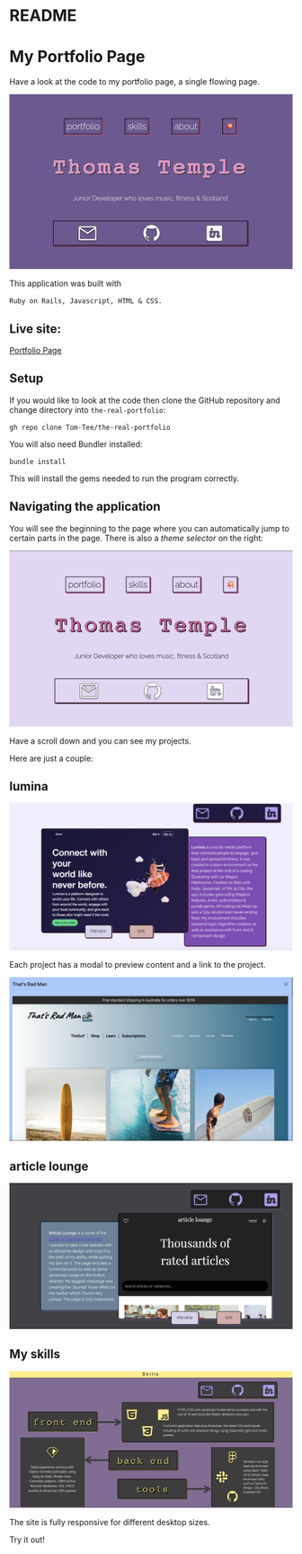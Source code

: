 # README
# My Portfolio Page

Have a look at the code to my portfolio page, a single flowing page.

![UI - Home](docs/home.png)

This application was built with
```
Ruby on Rails, Javascript, HTML & CSS.
```

## Live site:

[Portfolio Page](https://thomastempledev.herokuapp.com/)

## Setup

If you would like to look at the code then clone the GitHub repository and change directory into `the-real-portfolio`:
```
gh repo clone Tom-Tee/the-real-portfolio
```

You will also need Bundler installed:
```
bundle install
```
This will install the gems needed to run the program correctly.

## Navigating the application

You will see the beginning to the page where you can automatically jump to certain parts in the page. There is also a *theme selector* on the right:

![UI - toggle](docs/home-toggle.png)

Have a scroll down and you can see my projects.

Here are just a couple:

## lumina

![UI - lumina](docs/lumina.png)

Each project has a modal to preview content and a link to the project.

![UI - lumina](docs/modal.png)

## article lounge

![UI - article](docs/article.png)

## My skills

![UI - article](docs/skills.png)

The site is fully responsive for different desktop sizes.

Try it out!